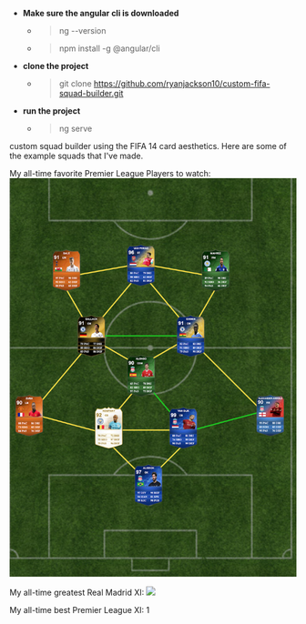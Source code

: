 * **Make sure the angular cli is downloaded**
  * >ng --version
  * >npm install -g @angular/cli
* **clone the project**
  * >git clone https://github.com/ryanjackson10/custom-fifa-squad-builder.git
* **run the project**
  * >ng serve

custom squad builder using the FIFA 14 card aesthetics. Here are some of the example squads that I've made.

My all-time favorite Premier League Players to watch:
![](src/assets/example.png)

My all-time greatest Real Madrid XI:
![](src/assets/realmadrid-xi.png)

My all-time best Premier League XI:
1[](src/assets/best_prem.png)

